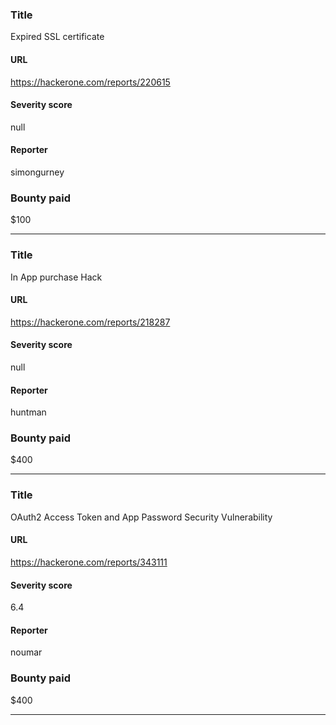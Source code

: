 ### Title
Expired SSL certificate
#### URL 
https://hackerone.com/reports/220615
#### Severity score
null
#### Reporter 
simongurney
### Bounty paid
$100


---


### Title
In App purchase Hack 
#### URL 
https://hackerone.com/reports/218287
#### Severity score
null
#### Reporter 
huntman
### Bounty paid
$400


---


### Title
OAuth2 Access Token and App Password Security Vulnerability
#### URL 
https://hackerone.com/reports/343111
#### Severity score
6.4
#### Reporter 
noumar
### Bounty paid
$400


---


